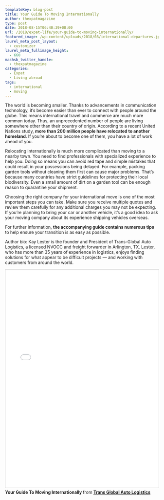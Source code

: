 ```yaml
---
templateKey: blog-post
title: Your Guide To Moving Internationally
author: thexpatmagazine
type: post
date: 2018-08-15T06:40:39+00:00
url: /2018/expat-life/your-guide-to-moving-internationally/
featured_image: /wp-content/uploads/2018/08/international-departures.jpg
laurel_meta_post_layout:
  - customizer
laurel_meta_fullimage_height:
  - 660
mashsb_twitter_handle:
  - thexpatmagazine
categories:
  - Expat
  - Living abroad
tags:
  - international
  - moving
---
```


The world is becoming smaller. Thanks to advancements in communication technology, it’s become easier than ever to connect with people around the globe. This means international travel and commerce are much more common today. Thus, an unprecedented number of people are living somewhere other than their country of origin. According to a recent United Nations study, **more than 200 million people have relocated to another homeland**. If you’re about to become one of them, you have a lot of work ahead of you.

Relocating internationally is much more complicated than moving to a nearby town. You need to find professionals with specialized experience to help you. Doing so means you can avoid red tape and simple mistakes that could result in your possessions being delayed. For example, packing garden tools without cleaning them first can cause major problems. That’s because many countries have strict guidelines for protecting their local biodiversity. Even a small amount of dirt on a garden tool can be enough reason to quarantine your shipment.

Choosing the right company for your international move is one of the most important steps you can take. Make sure you receive multiple quotes and review them carefully for any additional charges you may not be expecting. If you’re planning to bring your car or another vehicle, it’s a good idea to ask your moving company about its experience shipping vehicles overseas.

For further information, **the accompanying guide contains numerous tips** to help ensure your transition is as easy as possible.

Author bio: Kay Lester is the founder and President of Trans-Global Auto Logistics, a licensed NVOCC and freight forwarder in Arlington, TX. Lester, who has more than 35 years of experience in logistics, enjoys finding solutions for what appear to be difficult projects — and working with customers from around the world.

 <iframe style="border: 1px solid #CCC; border-width: 1px; margin-bottom: 5px; max-width: 100%;" src="//www.slideshare.net/slideshow/embed_code/key/4UvChlDI659DcE" width="668" height="714" frameborder="0" marginwidth="0" marginheight="0" scrolling="no" allowfullscreen="allowfullscreen"></iframe>

<div style="margin-bottom: 5px;">
  <strong> Your Guide To Moving Internationally </strong> from <strong><a href="http://tgal.us/boat-yacht-shipping/" target="_blank" rel="noopener">Trans Global Auto Logistics</a></strong>
</div>

